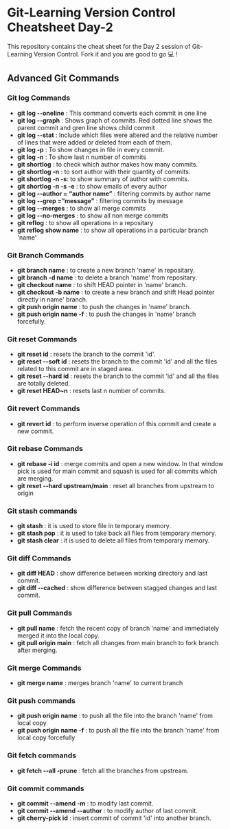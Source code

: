 # Git-Learning Version Control Cheatsheet Day-2
This repository contains the cheat sheet for the Day 2 session of Git-Learning Version Control. Fork it and you are good to go 💻 !

## Advanced Git Commands

### Git log Commands
- **git log --oneline** : This command converts each commit in one line
- **git log --graph**   : Shows graph of commits. Red dotted line shows the parent commit and gren line shows child commit
- **git log --stat**    : Include which files were altered and the relative number of lines that were added or deleted from each of them.
- **git log -p**        : To show changes in file in every commit.
- **git log -n**        : To show last n number of commits
- **git shortlog**      : to check which author makes how many commits.
- **git shortlog -n**   : to sort author with their quantity of commits.
- **git shortlog -n -s**: to show summary of author with commits.
- **git shortlog -n -s -e** : to show emails of every author
- **git log --author = “author name”**   : filtering commits by author name 
- **git log --grep =”message”**          : filtering commits by message
- **git log --merges**                   : to show all merge commits
- **git log --no-merges**                : to show all non merge commits
- **git reflog**                         : to show all operations in a repositary
- **git reflog show name**               : to show all operations in a particular branch 'name'

### Git Branch Commands
- **git branch name**                    : to create a new branch 'name' in repositary.
- **git branch -d name**                 : to delete a branch 'name' from repositary.
- **git checkout name**                  : to shift HEAD pointer in 'name' branch.
- **git checkout -b name**               : to create a new branch and shift Head pointer directly in name' branch.
- **git push origin name**               : to push the changes in 'name' branch.
- **git push origin name -f**            : to push the changes in 'name' branch forcefully.

### Git reset Commands
- **git reset id**                         : resets the branch to the commit 'id'.
- **git reset --soft id**                  : resets the branch to the commit 'id' and all the files related to this commit are in staged area.
- **git reset --hard id**                  : resets the branch to the commit 'id' and all the files are totally deleted.
- **git reset HEAD~n**                     : resets last n number of commits.

### Git revert Commands
- **git revert id**                        : to perform inverse operation of this commit and create a new commit.

### Git rebase Commands
- **git rebase -i id**                     : merge commits and open a new window. In that window pick is used for main commit and squash is used for all commits which are merging.
- **git reset --hard upstream/main**       : reset all branches from upstream to origin

### Git stash commands
- **git stash**                            : it is used to store file in temporary memory.
- **git stash pop**                        : it is used to take back all files from temporary memory.
- **git stash clear**                      : it is used to delete all files from temporary memory.

### Git diff Commands
- **git diff HEAD**                        : show difference between working directory and last commit.
- **git diff --cached**                    : show difference between stagged changes and last commit.

### Git pull Commands
- **git pull name**                        : fetch the recent copy of branch 'name' and immediately merged it into the local copy.
- **git pull origin main**                 : fetch all changes from main branch to fork branch after merging.

### Git merge Commands
- **git merge name**                       : merges branch 'name' to current branch

### Git push commands
- **git push origin name**                 : to push all the file into the branch 'name' from local copy
- **git push origin name -f**              : to push all the file into the branch 'name' from local copy forcefully

### Git fetch commands
- **git fetch --all -prune**                : fetch all the branches from upstream.

### Git commit commands
- **git commit --amend -m**                 : to modify last commit.
- **git commit --amend --author**           : to modify author of last commit.
- **git cherry-pick id**                    : insert commit of commit 'id' into another branch.
